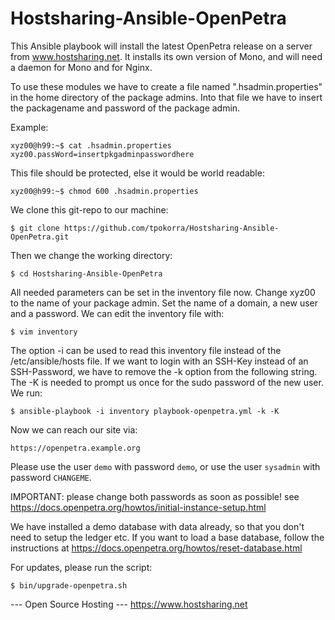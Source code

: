 Hostsharing-Ansible-OpenPetra
=============================
This Ansible playbook will install the latest OpenPetra release on a server from www.hostsharing.net.
It installs its own version of Mono, and will need a daemon for Mono and for Nginx.

To use these modules we have to create a file named ".hsadmin.properties" in the home directory of the package admins. Into that file we have to insert the packagename and password of the package admin. 

Example:

    xyz00@h99:~$ cat .hsadmin.properties 
    xyz00.passWord=insertpkgadminpasswordhere

This file should be protected, else it would be world readable:

    xyz00@h99:~$ chmod 600 .hsadmin.properties

We clone this git-repo to our machine:

    $ git clone https://github.com/tpokorra/Hostsharing-Ansible-OpenPetra.git

Then we change the working directory:

    $ cd Hostsharing-Ansible-OpenPetra

All needed parameters can be set in the inventory file now. Change xyz00 to the name of your package admin. Set the name of a domain, a new user and a password. We can edit the inventory file with:

    $ vim inventory
    
The option -i can be used to read this inventory file instead of the /etc/ansible/hosts file. If we want to login with an SSH-Key instead of an SSH-Password, we have to remove the -k option from the following string. The -K is needed to prompt us once for the sudo password of the new user. We run:

    $ ansible-playbook -i inventory playbook-openpetra.yml -k -K

Now we can reach our site via:

    https://openpetra.example.org

Please use the user `demo` with password `demo`, or use the user `sysadmin` with password `CHANGEME`.

IMPORTANT: please change both passwords as soon as possible! see https://docs.openpetra.org/howtos/initial-instance-setup.html

We have installed a demo database with data already, so that you don't need to setup the ledger etc.
If you want to load a base database, follow the instructions at https://docs.openpetra.org/howtos/reset-database.html

For updates, please run the script:

    $ bin/upgrade-openpetra.sh

--- Open Source Hosting ---
 https://www.hostsharing.net
